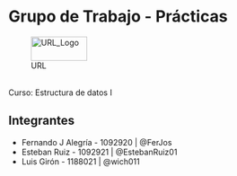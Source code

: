 # Grupo de Trabajo - Prácticas
<figure>
    <img src="https://www.url.edu.gt/PortalEstudiantes/Images/logo_url_transparente.png"
         width="100" height="43"
         alt="URL_Logo">
    <figcaption>URL</figcaption>
</figure>
<br>
Curso: Estructura de datos I

## Integrantes

* Fernando J Alegría - 1092920  |  @FerJos
* Esteban Ruiz - 1092921    |    @EstebanRuiz01
* Luis Girón - 1188021  |  @wich011
